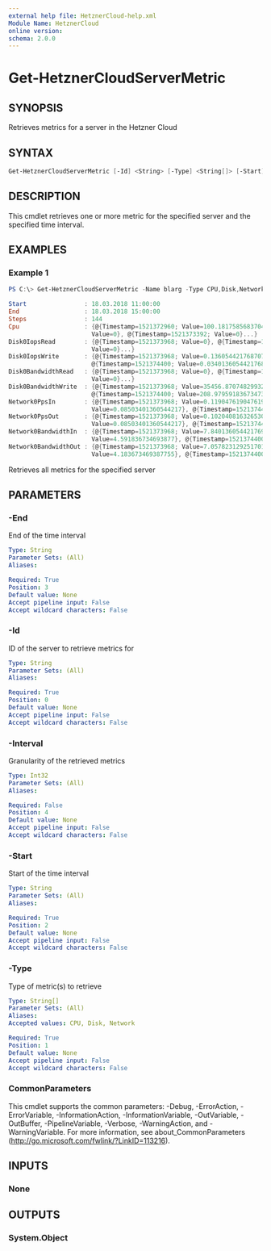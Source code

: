 ```yaml
---
external help file: HetznerCloud-help.xml
Module Name: HetznerCloud
online version:
schema: 2.0.0
---
```


# Get-HetznerCloudServerMetric

## SYNOPSIS

Retrieves metrics for a server in the Hetzner Cloud

## SYNTAX

```powershell
Get-HetznerCloudServerMetric [-Id] <String> [-Type] <String[]> [-Start] <String> [-End] <String> [-Interval] <Int32>] [<CommonParameters>]
```

## DESCRIPTION

This cmdlet retrieves one or more metric for the specified server and the specified time interval.

## EXAMPLES

### Example 1

```powershell
PS C:\> Get-HetznerCloudServerMetric -Name blarg -Type CPU,Disk,Network -Start '2018-03-18T10:00:00Z' -End '2018-03-18T14:00:00Z'

Start                : 18.03.2018 11:00:00
End                  : 18.03.2018 15:00:00
Steps                : 144
Cpu                  : {@{Timestamp=1521372960; Value=100.18175856837048}, @{Timestamp=1521373104; Value=0.4968861422462811}, @{Timestamp=1521373248;
                       Value=0}, @{Timestamp=1521373392; Value=0}...}
Disk0IopsRead        : {@{Timestamp=1521373968; Value=0}, @{Timestamp=1521374112; Value=0}, @{Timestamp=1521374256; Value=0}, @{Timestamp=1521374400;
                       Value=0}...}
Disk0IopsWrite       : {@{Timestamp=1521373968; Value=0.1360544217687075}, @{Timestamp=1521374112; Value=0}, @{Timestamp=1521374256; Value=0},
                       @{Timestamp=1521374400; Value=0.034013605442176874}...}
Disk0BandwidthRead   : {@{Timestamp=1521373968; Value=0}, @{Timestamp=1521374112; Value=0}, @{Timestamp=1521374256; Value=0}, @{Timestamp=1521374400;
                       Value=0}...}
Disk0BandwidthWrite  : {@{Timestamp=1521373968; Value=35456.87074829932}, @{Timestamp=1521374112; Value=0}, @{Timestamp=1521374256; Value=0},
                       @{Timestamp=1521374400; Value=208.97959183673473}...}
Network0PpsIn        : {@{Timestamp=1521373968; Value=0.11904761904761905}, @{Timestamp=1521374112; Value=0.03527336860670194}, @{Timestamp=1521374256;
                       Value=0.08503401360544217}, @{Timestamp=1521374400; Value=0.1360544217687075}...}
Network0PpsOut       : {@{Timestamp=1521373968; Value=0.10204081632653063}, @{Timestamp=1521374112; Value=0.03527336860670194}, @{Timestamp=1521374256;
                       Value=0.08503401360544217}, @{Timestamp=1521374400; Value=0.11904761904761905}...}
Network0BandwidthIn  : {@{Timestamp=1521373968; Value=7.840136054421769}, @{Timestamp=1521374112; Value=1.693121693121693}, @{Timestamp=1521374256;
                       Value=4.591836734693877}, @{Timestamp=1521374400; Value=8.299319727891156}...}
Network0BandwidthOut : {@{Timestamp=1521373968; Value=7.057823129251701}, @{Timestamp=1521374112; Value=1.693121693121693}, @{Timestamp=1521374256;
                       Value=4.183673469387755}, @{Timestamp=1521374400; Value=6.63265306122449}...}
```

Retrieves all metrics for the specified server

## PARAMETERS

### -End

End of the time interval

```yaml
Type: String
Parameter Sets: (All)
Aliases:

Required: True
Position: 3
Default value: None
Accept pipeline input: False
Accept wildcard characters: False
```

### -Id

ID of the server to retrieve metrics for

```yaml
Type: String
Parameter Sets: (All)
Aliases:

Required: True
Position: 0
Default value: None
Accept pipeline input: False
Accept wildcard characters: False
```

### -Interval

Granularity of the retrieved metrics

```yaml
Type: Int32
Parameter Sets: (All)
Aliases:

Required: False
Position: 4
Default value: None
Accept pipeline input: False
Accept wildcard characters: False
```

### -Start

Start of the time interval

```yaml
Type: String
Parameter Sets: (All)
Aliases:

Required: True
Position: 2
Default value: None
Accept pipeline input: False
Accept wildcard characters: False
```

### -Type

Type of metric(s) to retrieve

```yaml
Type: String[]
Parameter Sets: (All)
Aliases:
Accepted values: CPU, Disk, Network

Required: True
Position: 1
Default value: None
Accept pipeline input: False
Accept wildcard characters: False
```

### CommonParameters

This cmdlet supports the common parameters: -Debug, -ErrorAction, -ErrorVariable, -InformationAction, -InformationVariable, -OutVariable, -OutBuffer, -PipelineVariable, -Verbose, -WarningAction, and -WarningVariable.
For more information, see about_CommonParameters (http://go.microsoft.com/fwlink/?LinkID=113216).

## INPUTS

### None

## OUTPUTS

### System.Object
